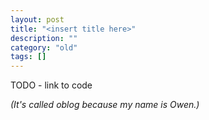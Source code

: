 ```yaml
---
layout: post
title: "<insert title here>"
description: ""
category: "old"
tags: []
---
```



TODO - link to code

_(It's called oblog because my name is Owen.)_
